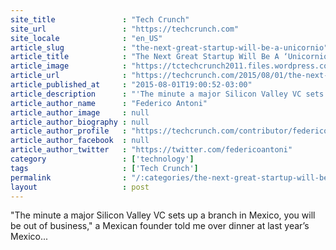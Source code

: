 ```yaml
---
site_title               : "Tech Crunch"
site_url                 : "https://techcrunch.com"
site_locale              : "en_US"
article_slug             : "the-next-great-startup-will-be-a-unicornio"
article_title            : "The Next Great Startup Will Be A ‘Unicornio’"
article_image            : "https://tctechcrunch2011.files.wordpress.com/2015/08/unicornio.png?w=764&h=400&crop=1"
article_url              : "https://techcrunch.com/2015/08/01/the-next-great-startup-will-be-a-unicornio/"
article_published_at     : "2015-08-01T19:00:52-03:00"
article_description      : "'The minute a major Silicon Valley VC sets up a branch in Mexico, you will be out of business,' a Mexican founder told me over dinner at last year’s Mexico..."
article_author_name      : "Federico Antoni"
article_author_image     : null
article_author_biography : null
article_author_profile   : "https://techcrunch.com/contributor/federico-antoni/"
article_author_facebook  : null
article_author_twitter   : "https://twitter.com/federicoantoni"
category                 : ['technology']
tags                     : ['Tech Crunch']
permalink                : "/:categories/the-next-great-startup-will-be-a-unicornio/"
layout                   : post
---
```


"The minute a major Silicon Valley VC sets up a branch in Mexico, you will be out of business," a Mexican founder told me over dinner at last year’s Mexico...
